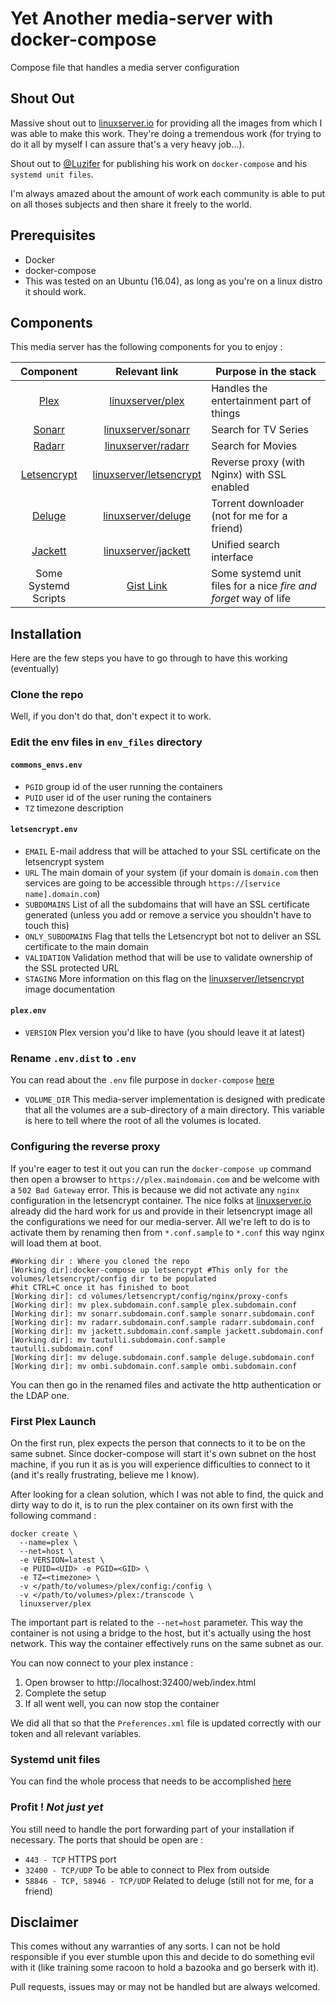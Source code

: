 # Yet Another media-server with docker-compose
Compose file that handles a media server configuration

## Shout Out
Massive shout out to [linuxserver.io][1] for providing all the images from which I was able to make this work.
They're doing a tremendous work (for trying to do it all by myself I can assure that's a very heavy job...).

Shout out to [@Luzifer](https://github.com/Luzifer) for publishing his work on `docker-compose` and his `systemd unit files`.

I'm always amazed about the amount of work each community is able to put on all thoses subjects and then share it freely to the world.

## Prerequisites

  * Docker
  * docker-compose
  * This was tested on an Ubuntu (16.04), as long as you're on a linux distro it should work.

## Components
This media server has the following components for you to enjoy :

|Component|Relevant link|Purpose in the stack|
|:---------:|:----------:|--------------------|
|[Plex](https://www.plex.tv/)|[linuxserver/plex](https://hub.docker.com/r/linuxserver/plex/)|Handles the entertainment part of things|
|[Sonarr](https://sonarr.tv/)|[linuxserver/sonarr](https://hub.docker.com/r/linuxserver/sonarr/)|Search for TV Series|
|[Radarr](https://radarr.video/)|[linuxserver/radarr](https://hub.docker.com/r/linuxserver/radarr/)|Search for Movies|
|[Letsencrypt](https://letsencrypt.org/)|[linuxserver/letsencrypt][0]|Reverse proxy (with Nginx) with SSL enabled|
|[Deluge](https://torrent-deluge.org)|[linuxserver/deluge](https://hub.docker.com/r/linuxserver/deluge/)|Torrent downloader (not for me for a friend)|
|[Jackett](https://github.com/Jackett/Jackett)|[linuxserver/jackett](https://hub.docker.com/r/linuxserver/jackett/)|Unified search interface|
|Some Systemd Scripts|[Gist Link][2]|Some systemd unit files for a nice _fire and forget_ way of life|


## Installation

Here are the few steps you have to go through to have this working (eventually)
### Clone the repo
Well, if you don't do that, don't expect it to work.

### Edit the env files in `env_files` directory
#### `commons_envs.env`

  * `PGID` group id of the user running the containers
  * `PUID` user id of the user runing the containers
  * `TZ` timezone description

#### `letsencrypt.env`

  * `EMAIL` E-mail address that will be attached to your SSL certificate on the letsencrypt system
  * `URL` The main domain of your system (if your domain is `domain.com` then services are going to be accessible through `https://[service name].domain.com`)
  * `SUBDOMAINS` List of all the subdomains that will have an SSL certificate generated (unless you add or remove a service you shouldn't have to touch this)
  * `ONLY_SUBDOMAINS` Flag that tells the Letsencrypt bot not to deliver an SSL certificate to the main domain
  * `VALIDATION` Validation method that will be use to validate ownership of the SSL protected URL
  * `STAGING` More information on this flag on the [linuxserver/letsencrypt][0] image documentation

#### `plex.env`
  
  * `VERSION` Plex version you'd like to have (you should leave it at latest)
  
### Rename `.env.dist` to `.env`
You can read about the `.env` file purpose in `docker-compose` [here](https://docs.docker.com/compose/env-file/)

  * `VOLUME_DIR` This media-server implementation is designed with predicate that all the volumes are a sub-directory of a main directory.
  This variable is here to tell where the root of all the volumes is located.

### Configuring the reverse proxy
If you're eager to test it out you can run the `docker-compose up` command then open a browser to `https://plex.maindomain.com` and be
welcome with a `502 Bad Gateway` error. This is because we did not activate any `nginx` configuration in the letsencrypt container.
The nice folks at [linuxserver.io][1] already did the hard work for us and provide in their letsencrypt image all the configurations we need
for our media-server. All we're left to do is to activate them by renaming then from `*.conf.sample` to `*.conf` this way nginx will
load them at boot.

```
#Working dir : Where you cloned the repo
[Working dir]:docker-compose up letsencrypt #This only for the volumes/letsencrypt/config dir to be populated
#hit CTRL+C once it has finished to boot
[Working dir]: cd volumes/letsencrypt/config/nginx/proxy-confs
[Working dir]: mv plex.subdomain.conf.sample plex.subdomain.conf
[Working dir]: mv sonarr.subdomain.conf.sample sonarr.subdomain.conf
[Working dir]: mv radarr.subdomain.conf.sample radarr.subdomain.conf
[Working dir]: mv jackett.subdomain.conf.sample jackett.subdomain.conf
[Working dir]: mv tautulli.subdomain.conf.sample tautulli.subdomain.conf
[Working dir]: mv deluge.subdomain.conf.sample deluge.subdomain.conf
[Working dir]: mv ombi.subdomain.conf.sample ombi.subdomain.conf
```

You can then go in the renamed files and activate the http authentication or the LDAP one.

### First Plex Launch

On the first run, plex expects the person that connects to it to be on the same subnet. Since docker-compose will start it's own subnet
on the host machine, if you run it as is you will experience difficulties to connect to it (and it's really frustrating, believe me I know).

After looking for a clean solution, which I was not able to find, the quick and dirty way to do it, is to run the plex container on its own
first with the following command :
```
docker create \
  --name=plex \
  --net=host \
  -e VERSION=latest \
  -e PUID=<UID> -e PGID=<GID> \
  -e TZ=<timezone> \
  -v </path/to/volumes>/plex/config:/config \
  -v </path/to/volumes>/plex:/transcode \
  linuxserver/plex
```
The important part is related to the `--net=host` parameter. This way the container is not using a bridge to the host, but it's
actually using the host network. This way the container effectively runs on the same subnet as our.

You can now connect to your plex instance :
  1. Open browser to http://localhost:32400/web/index.html
  1. Complete the setup
  1. If all went well, you can now stop the container

We did all that so that the `Preferences.xml` file is updated correctly with our token and all relevant variables.

### Systemd unit files

You can find the whole process that needs to be accomplished [here][2]

### Profit ! _Not just yet_

You still need to handle the port forwarding part of your installation if necessary.
The ports that should be open are :

  * `443 - TCP` HTTPS port
  * `32400 - TCP/UDP` To be able to connect to Plex from outside
  * `58846 - TCP, 58946 - TCP/UDP` Related to deluge (still not for me, for a friend)
  
## Disclaimer

This comes without any warranties of any sorts. I can not be hold responsible if you ever stumble upon this and decide to do something
evil with it (like training some racoon to hold a bazooka and go berserk with it).

Pull requests, issues may or may not be handled but are always welcomed.

[0]:https://hub.docker.com/r/linuxserver/letsencrypt/
[1]:https://linuxsever.io
[2]:https://gist.github.com/Luzifer/7c54c8b0b61da450d10258f0abd3c917
